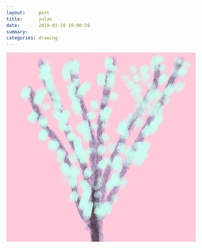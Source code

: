 ```yaml
---
layout:     post
title:      yulan
date:       2019-03-19 19:00:59
summary:    
categories: drawing
---
```

![yulan](/images/diary/yulan.png "the blossoming is so erotic.")
